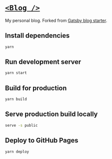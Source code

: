 # [`<Blog />`](https://colinrobertbrooks.github.io/blog/)

My personal blog. Forked from [Gatsby blog starter](https://github.com/gatsbyjs/gatsby-starter-blog).

## Install dependencies

```sh
yarn
```

## Run development server

```sh
yarn start
```

## Build for production

```sh
yarn build
```

## Serve production build locally

```sh
serve -s public
```

## Deploy to GitHub Pages

```sh
yarn deploy
```
